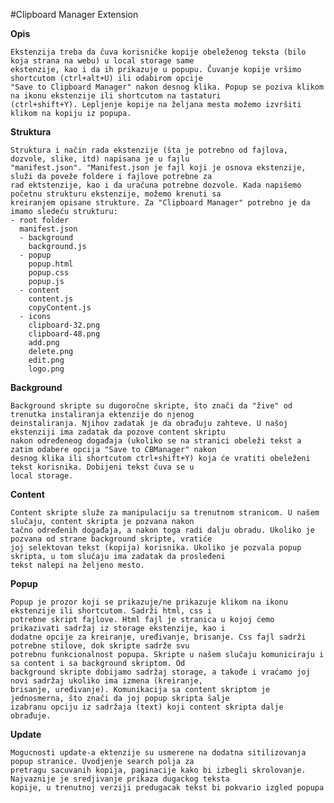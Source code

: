 #Clipboard Manager Extension

__Opis__
 
    Ekstenzija treba da čuva korisničke kopije obeleženog teksta (bilo koja strana na webu) u local storage same
    ekstenzije, kao i da ih prikazuje u popupu. Čuvanje kopije vršimo shortcutom (ctrl+alt+U) ili odabirom opcije
    "Save to Clipboard Manager" nakon desnog klika. Popup se poziva klikom na ikonu ekstenzije ili shortcutom na tastaturi
    (ctrl+shift+Y). Lepljenje kopije na željana mesta možemo izvršiti klikom na kopiju iz popupa.

__Struktura__

    Struktura i način rada ekstenzije (šta je potrebno od fajlova, dozvole, slike, itd) napisana je u fajlu
    "manifest.json". "Manifest.json je fajl koji je osnova ekstenzije, služi da poveže foldere i fajlove potrebne za
    rad ektstenzije, kao i da uračuna potrebne dozvole. Kada napišemo početnu strukturu ekstenzije, možemo krenuti sa
    kreiranjem opisane strukture. Za "Clipboard Manager" potrebno je da imamo sledeću strukturu:
    - root folder
      manifest.json
      - background
        background.js
      - popup
        popup.html
        popup.css
        popup.js
      - content
        content.js
        copyContent.js
      - icons
        clipboard-32.png
        clipboard-48.png
        add.png
        delete.png
        edit.png
        logo.png        
    
__Background__
    
    Background skripte su dugoročne skripte, što znači da "žive" od trenutka instaliranja ektenzije do njenog
    deinstaliranja. Njihov zadatak je da obrađuju zahteve. U našoj ekstenziji ima zadatak da pozove content skriptu
    nakon određeneog događaja (ukoliko se na stranici obeleži tekst a zatim odabere opcija "Save to CBManager" nakon
    desnog klika ili shortcutom ctrl+shift+Y) koja će vratiti obeleženi tekst korisnika. Dobijeni tekst čuva se u 
    local storage. 

__Content__
    
    Content skripte služe za manipulaciju sa trenutnom stranicom. U našem slučaju, content skripta je pozvana nakon
    tačno određenih događaja, a nakon toga radi dalju obradu. Ukoliko je pozvana od strane background skripte, vratiće
    joj selektovan tekst (kopija) korisnika. Ukoliko je pozvala popup skripta, u tom slučaju ima zadatak da prosleđeni
    tekst nalepi na željeno mesto.
        
__Popup__

    Popup je prozor koji se prikazuje/ne prikazuje klikom na ikonu ekstenzije ili shortcutom. Sadrži html, css i
    potrebne skript fajlove. Html fajl je stranica u kojoj ćemo prikazivati sadržaj iz storage ekstenzije, kao i
    dodatne opcije za kreiranje, uređivanje, brisanje. Css fajl sadrži potrebne stilove, dok skripte sadrže svu
    potrebnu funkcionalnost popupa. Skripte u našem slučaju komuniciraju i sa content i sa background skriptom. Od
    background skripte dobijamo sadržaj storage, a takođe i vraćamo joj novi sadržaj ukoliko ima izmena (kreiranje,
    brisanje, uređivanje). Komunikacija sa content skriptom je jednosmerna, što znači da joj popup skripta šalje
    izabranu opciju iz sadržaja (text) koji content skripta dalje obrađuje.
        
__Update__

    Mogucnosti update-a ektenzije su usmerene na dodatna sitilizovanja popup stranice. Uvodjenje search polja za
    pretragu sacuvanih kopija, paginacije kako bi izbegli skrolovanje. Najvaznije je sredjivanje prikaza dugackog teksta
    kopije, u trenutnoj verziji predugacak tekst bi pokvario izgled popupa  